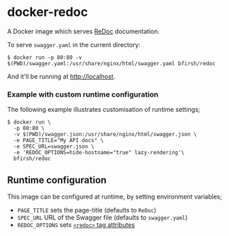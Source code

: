 # docker-redoc

A Docker image which serves [ReDoc](https://rebilly.github.io/ReDoc/) documentation.

To serve `swagger.yaml` in the current directory:

    $ docker run -p 80:80 -v $(PWD)/swagger.yaml:/usr/share/nginx/html/swagger.yaml bfirsh/redoc

And it'll be running at [http://localhost](http://localhost).

### Example with custom runtime configuration

The following example illustrates customisation of runtime settings;

    $ docker run \
      -p 80:80 \
      -v $(PWD)/swagger.json:/usr/share/nginx/html/swagger.json \
      -e PAGE_TITLE="My API docs" \
      -e SPEC_URL=swagger.json \
      -e 'REDOC_OPTIONS=hide-hostname="true" lazy-rendering'\
      bfirsh/redoc

## Runtime configuration

This image can be configured at runtime, by setting environment variables;

- `PAGE_TITLE` sets the page-title (defaults to `ReDoc`)
- `SPEC_URL` URL of the Swagger file (defaults to `swagger.yaml`)
- `REDOC_OPTIONS` sets [`<redoc>` tag attributes](https://github.com/Rebilly/ReDoc#redoc-tag-attributes)
